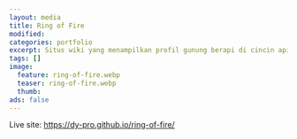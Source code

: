 ```yaml
---
layout: media
title: Ring of Fire
modified:
categories: portfolio
excerpt: Situs wiki yang menampilkan profil gunung berapi di cincin api Indonesia. Dibangun menggunakan HTML, CSS, dan JavaScript.
tags: []
image:
  feature: ring-of-fire.webp
  teaser: ring-of-fire.webp
  thumb:
ads: false
---
```


Live site: <a href="https://dy-pro.github.io/ring-of-fire/" target="_blank">https://dy-pro.github.io/ring-of-fire/</a>
